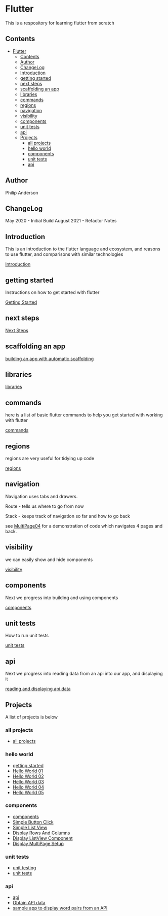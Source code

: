 # Flutter

This is a respository for learning flutter from scratch
## Contents

- [Flutter](#flutter)
  - [Contents](#contents)
  - [Author](#author)
  - [ChangeLog](#changelog)
  - [Introduction](#introduction)
  - [getting started](#getting-started)
  - [next steps](#next-steps)
  - [scaffolding an app](#scaffolding-an-app)
  - [libraries](#libraries)
  - [commands](#commands)
  - [regions](#regions)
  - [navigation](#navigation)
  - [visibility](#visibility)
  - [components](#components)
  - [unit tests](#unit-tests)
  - [api](#api)
  - [Projects](#projects)
    - [all projects](#all-projects)
    - [hello world](#hello-world)
    - [components](#components-1)
    - [unit tests](#unit-tests-1)
    - [api](#api-1)


## Author

Philip Anderson 

## ChangeLog

May 2020 - Initial Build
August 2021 - Refactor Notes


## Introduction

This is an introduction to the flutter language and ecosystem, and reasons to use flutter, and comparisons with similar technologies

[Introduction](notes/introduction.md)


## getting started

Instructions on how to get started with flutter

[Getting Started](notes/getting-started.md)

## next steps

[Next Steps](notes/next-steps.md)

## scaffolding an app

[building an app with automatic scaffolding](notes/scaffolding.md)

## libraries

[libraries](notes/libraries.md)

## commands

here is a list of basic flutter commands to help you get started with working with flutter

[commands](notes/commands.md)

## regions

regions are very useful for tidying up code

[regions](notes/regions.md)

## navigation

Navigation uses tabs and drawers.

Route - tells us where to go from now

Stack - keeps track of navigation so far and how to go back

see [MultiPage04](Projects/MultiPage04) for a demonstration of code which navigates 4 pages and back.

## visibility

we can easily show and hide components

[visibility](notes/components.md#visibility)

## components 

Next we progress into building and using components

[components](notes/components.md)

## unit tests

How to run unit tests

[unit tests](notes/unit-testing.md)

## api

Next we progress into reading data from an api into our app, and displaying it

[reading and displaying api data](notes/api.md)

## Projects

A list of projects is below

### all projects 

- [all projects](projects)
### hello world 

- [getting started](notes/getting-started.md)
- [Hello World 01](projects/HelloWorld01)
- [Hello World 02](projects/HelloWorld02)
- [Hello World 03](projects/HelloWorld03)
- [Hello World 04](projects/HelloWorld04)
- [Hello World 05](projects/HelloWorld05)

### components 

- [components](notes/components.md)
- [Simple Button Click](projects/ButtonClick01)
- [Simple List View](projects/ListView01)
- [Display Rows And Columns](projects/RowsAndColumns01)
- [Display ListView Component](projects/ListView01)
- [Display MultiPage Setup](projects/MultiPage01)

### unit tests
- [unit testing](notes/unit-testing.md)
- [unit tests](projects/UnitTest01)

### api 

- [api](notes/api.md)
- [Obtain API data](projects/API01)
- [sample app to display word pairs from an API](projects/WordPair01)
